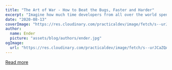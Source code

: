 ```yaml
---
title: "The Art of War - How to Beat the Bugs, Faster and Harder"
excerpt: "Imagine how much time developers from all over the world spend on dealing with bugs and issues that a..."
date: "2020-08-13"
coverImage: "https://res.cloudinary.com/practicaldev/image/fetch/s--urJCaZQA--/c_imagga_scale,f_auto,fl_progressive,h_420,q_auto,w_1000/https://dev-to-uploads.s3.amazonaws.com/i/k94q6w9ztnh6ukuu6vmm.jpg"
author:
  name: Ender
  picture: "assets/blog/authors/ender.jpg"
ogImage:
  url: "https://res.cloudinary.com/practicaldev/image/fetch/s--urJCaZQA--/c_imagga_scale,f_auto,fl_progressive,h_420,q_auto,w_1000/https://dev-to-uploads.s3.amazonaws.com/i/k94q6w9ztnh6ukuu6vmm.jpg"
---
```


[Read more](https://dev.to/lxkuz/the-art-of-war-how-to-beat-the-bugs-faster-and-harder-2e4g)
